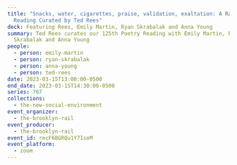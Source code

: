```yaml
---
title: "Snacks, water, cigarettes, praise, validation, exaltation: A Rail
  Reading Curated by Ted Rees"
deck: Featuring Rees, Emily Martin, Ryan Skrabalak and Anna Young
summary: Ted Rees curates our 125th Poetry Reading with Emily Martin, Ryan
  Skrabalak and Anna Young
people:
  - person: emily-martin
  - person: ryan-skrabalak
  - person: anna-young
  - person: ted-rees
date: 2023-03-15T13:00:00-0500
end_date: 2023-03-15T14:30:00-0500
series: 767
collections:
  - the-new-social-environment
event_organizer:
  - the-brooklyn-rail
event_producer:
  - the-brooklyn-rail
event_id: recF6BGRQu1Y7IseM
event_platform:
  - zoom
---
```

